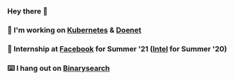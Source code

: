 ### Hey there 👋

### 🔭 I'm working on [Kubernetes](https://github.com/kubernetes/kubernetes) & [Doenet](https://github.com/Doenet/DoenetTools)

### 💼 Internship at [Facebook](https://www.facebook.com/careers) for Summer '21 ([Intel](https://jobs.intel.com/page/show/internships) for Summer '20)

### ⌨️ I hang out on [Binarysearch](https://binarysearch.io/@/s2011297)
